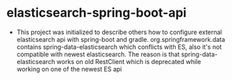 # elasticsearch-spring-boot-api

* This project was initialized to describe others how to configure external elasticsearch api with spring-boot and gradle. org.springframework.data contains spring-data-elasticsearch which conflicts with ES, also it's not compatible with newest elasticsearch. The reason is that spring-data-elasticsearch works on old RestClient which is deprecated while working on one of the newest ES api
